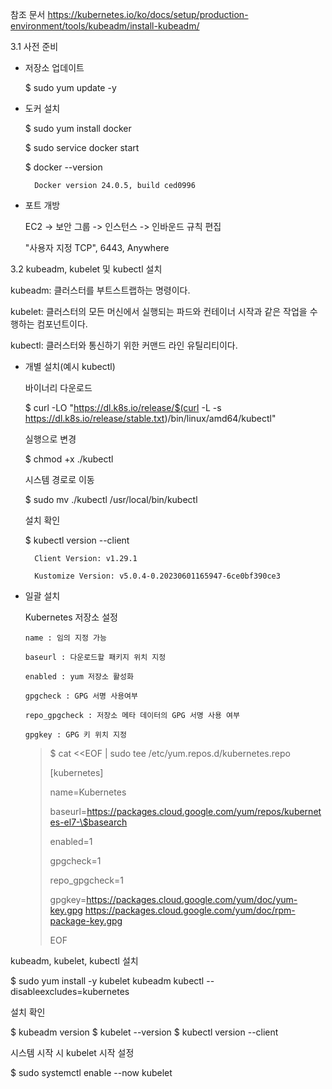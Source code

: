참조 문서
https://kubernetes.io/ko/docs/setup/production-environment/tools/kubeadm/install-kubeadm/

3.1 사전 준비

- 저장소 업데이트

    $ sudo yum update -y
  
  
- 도커 설치

    $ sudo yum install docker
  
    $ sudo service docker start
  
    $ docker --version
  
        Docker version 24.0.5, build ced0996

- 포트 개방

    EC2 -> 보안 그룹 -> 인스턴스 -> 인바운드 규칙 편집
  
    "사용자 지정 TCP", 6443, Anywhere
  
  
3.2 kubeadm, kubelet 및 kubectl 설치
  
  kubeadm: 클러스터를 부트스트랩하는 명령이다.
  
  kubelet: 클러스터의 모든 머신에서 실행되는 파드와 컨테이너 시작과 같은 작업을 수행하는 컴포넌트이다.
  
  kubectl: 클러스터와 통신하기 위한 커맨드 라인 유틸리티이다.
  
  
- 개별 설치(예시 kubectl)

  바이너리 다운로드
  
    $ curl -LO "https://dl.k8s.io/release/$(curl -L -s https://dl.k8s.io/release/stable.txt)/bin/linux/amd64/kubectl"
  
  실행으로 변경
  
    $ chmod +x ./kubectl
  
  시스템 경로로 이동
  
    $ sudo mv ./kubectl /usr/local/bin/kubectl
  
  설치 확인
  
    $ kubectl version --client
  
        Client Version: v1.29.1
  
        Kustomize Version: v5.0.4-0.20230601165947-6ce0bf390ce3

- 일괄 설치
  
  Kubernetes 저장소 설정

      name : 임의 지정 가능
      
      baseurl : 다운로드할 패키지 위치 지정
      
      enabled : yum 저장소 활성화
      
      gpgcheck : GPG 서명 사용여부
      
      repo_gpgcheck : 저장소 메타 데이터의 GPG 서명 사용 여부
      
      gpgkey : GPG 키 위치 지정
  
    > $ cat <<EOF | sudo tee /etc/yum.repos.d/kubernetes.repo
    > 
    > [kubernetes]
    > 
    > name=Kubernetes
    > 
    > baseurl=https://packages.cloud.google.com/yum/repos/kubernetes-el7-\$basearch
    > 
    > enabled=1
    > 
    > gpgcheck=1
    > 
    > repo_gpgcheck=1
    > 
    > gpgkey=https://packages.cloud.google.com/yum/doc/yum-key.gpg https://packages.cloud.google.com/yum/doc/rpm-package-key.gpg
    > 
    > EOF
    >

kubeadm, kubelet, kubectl 설치

$ sudo yum install -y kubelet kubeadm kubectl --disableexcludes=kubernetes

설치 확인

$ kubeadm version
$ kubelet --version
$ kubectl version --client

시스템 시작 시 kubelet 시작 설정

$ sudo systemctl enable --now kubelet
  
